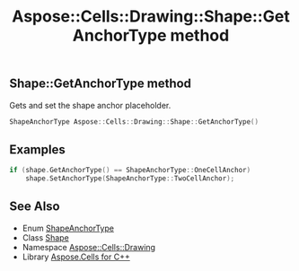 ﻿---
title: Aspose::Cells::Drawing::Shape::GetAnchorType method
linktitle: GetAnchorType
second_title: Aspose.Cells for C++ API Reference
description: 'Aspose::Cells::Drawing::Shape::GetAnchorType method. Gets and set the shape anchor placeholder in C++.'
type: docs
weight: 5600
url: /cpp/aspose.cells.drawing/shape/getanchortype/
---
## Shape::GetAnchorType method


Gets and set the shape anchor placeholder.

```cpp
ShapeAnchorType Aspose::Cells::Drawing::Shape::GetAnchorType()
```


## Examples


```cpp
if (shape.GetAnchorType() == ShapeAnchorType::OneCellAnchor)
    shape.SetAnchorType(ShapeAnchorType::TwoCellAnchor);
```

## See Also

* Enum [ShapeAnchorType](../../shapeanchortype/)
* Class [Shape](../)
* Namespace [Aspose::Cells::Drawing](../../)
* Library [Aspose.Cells for C++](../../../)
